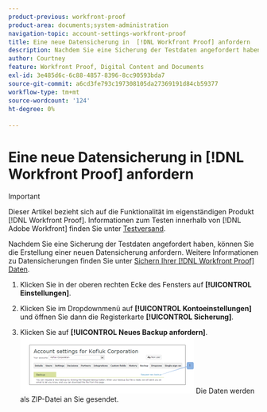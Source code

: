 ```yaml
---
product-previous: workfront-proof
product-area: documents;system-administration
navigation-topic: account-settings-workfront-proof
title: Eine neue Datensicherung in  [!DNL Workfront Proof] anfordern
description: Nachdem Sie eine Sicherung der Testdaten angefordert haben, können Sie die Erstellung einer neuen Datensicherung anfordern. Weitere Informationen zu Datensicherungen finden Sie unter Sichern Ihrer [!DNL Workfront Proof] Daten.
author: Courtney
feature: Workfront Proof, Digital Content and Documents
exl-id: 3e485d6c-6c88-4857-8396-8cc90593bda7
source-git-commit: a6cd3fe793c197308105da27369191d84cb59377
workflow-type: tm+mt
source-wordcount: '124'
ht-degree: 0%

---
```


# Eine neue Datensicherung in [!DNL Workfront Proof] anfordern

>[!IMPORTANT]
>
>Dieser Artikel bezieht sich auf die Funktionalität im eigenständigen Produkt [!DNL Workfront Proof]. Informationen zum Testen innerhalb von [!DNL Adobe Workfront] finden Sie unter [Testversand](../../../review-and-approve-work/proofing/proofing.md).

Nachdem Sie eine Sicherung der Testdaten angefordert haben, können Sie die Erstellung einer neuen Datensicherung anfordern. Weitere Informationen zu Datensicherungen finden Sie unter [Sichern Ihrer [!DNL Workfront Proof] Daten](../../../workfront-proof/wp-work-proofsfiles/organize-your-work/back-up-data.md).

1. Klicken Sie in der oberen rechten Ecke des Fensters auf **[!UICONTROL Einstellungen]**.
1. Klicken Sie im Dropdownmenü auf **[!UICONTROL Kontoeinstellungen]** und öffnen Sie dann die Registerkarte **[!UICONTROL Sicherung]**.

1. Klicken Sie auf **[!UICONTROL Neues Backup anfordern]**.
   ![new_backup.png](assets/new-backup-350x115.png)
Die Daten werden als ZIP-Datei an Sie gesendet.
